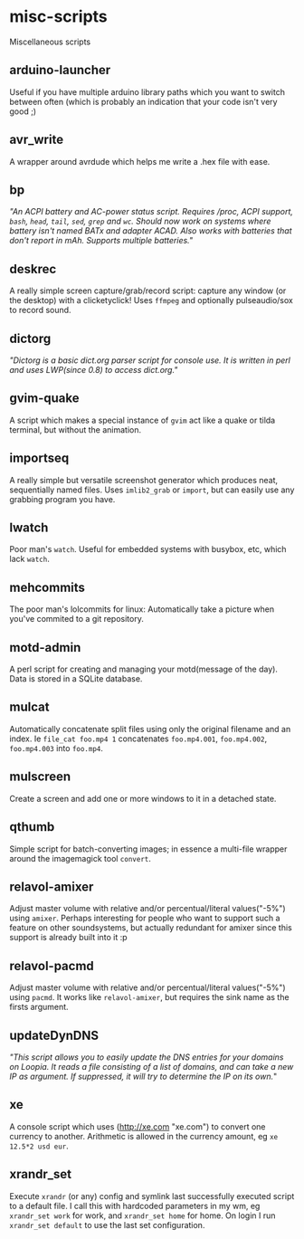 misc-scripts
============

Miscellaneous scripts

arduino-launcher
----------------
Useful if you have multiple arduino library paths which you want to switch between often (which is probably an indication that your code isn't very good ;)

avr\_write
---------
A wrapper around avrdude which helps me write a .hex file with ease.

bp
---
_"An ACPI battery and AC-power status script. Requires /proc, ACPI support, `bash`, `head`, `tail`, `sed`, `grep` and `wc`. Should now work on systems where battery isn't named BATx and adapter ACAD. Also works with batteries that don't report in mAh. Supports multiple batteries."_

deskrec
-------
A really simple screen capture/grab/record script: capture any window (or the desktop) with a clicketyclick!
Uses `ffmpeg` and optionally pulseaudio/sox to record sound.

dictorg
-------
_"Dictorg is a basic dict.org parser script for console use. It is written in perl and uses LWP(since 0.8) to access dict.org."_

gvim-quake
----------
A script which makes a special instance of `gvim` act like a quake or tilda terminal, but without the animation.

importseq
---------
A really simple but versatile screenshot generator which produces neat, sequentially named files.
Uses `imlib2_grab` or `import`, but can easily use any grabbing program you have.

lwatch
------
Poor man's `watch`. Useful for embedded systems with busybox, etc, which lack `watch`.

mehcommits
------
The poor man's lolcommits for linux: Automatically take a picture when you've commited to a git repository.

motd-admin
----------
A perl script for creating and managing your motd(message of the day). Data is stored in a SQLite database.

mulcat
------
Automatically concatenate split files using only the original filename and an index. Ie `file_cat foo.mp4 1` concatenates `foo.mp4.001`, `foo.mp4.002`, `foo.mp4.003` into `foo.mp4`.

mulscreen
---------
Create a screen and add one or more windows to it in a detached state.

qthumb
------
Simple script for batch-converting images; in essence a multi-file wrapper around the imagemagick tool `convert`.

relavol-amixer
-------
Adjust master volume with relative and/or percentual/literal values("-5%") using `amixer`.
Perhaps interesting for people who want to support such a feature on other soundsystems, but actually redundant for amixer since this support is already built into it :p

relavol-pacmd
-------
Adjust master volume with relative and/or percentual/literal values("-5%") using `pacmd`. It works like `relavol-amixer`, but requires the sink name as the firsts argument.

updateDynDNS
------------
_"This script allows you to easily update the DNS entries for your domains on Loopia. It reads a file consisting of a list of domains, and can take a new IP as argument. If suppressed, it will try to determine the IP on its own._"

xe
--
A console script which uses (http://xe.com "xe.com") to convert one currency to another. Arithmetic is allowed in the currency amount, eg `xe 12.5*2 usd eur`.

xrandr\_set
-----------
Execute `xrandr` (or any) config and symlink last successfully executed script to a default file. I call this with hardcoded parameters in my wm, eg `xrandr_set work` for work, and `xrandr_set home` for home. On login I run `xrandr_set default` to use the last set configuration.
